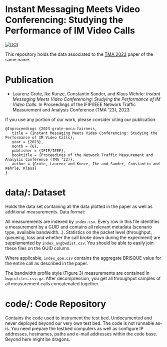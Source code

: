 # Instant Messaging Meets Video Conferencing: Studying the Performance of IM Video Calls
[![DOI](https://zenodo.org/badge/DOI/10.5281/zenodo.8006901.svg)](https://doi.org/10.5281/zenodo.8006901)

This repository holds the data associated to the [TMA 2023](https://tma.ifip.org/2023/accepted-papers/) paper of the same name.

# Publication

* Laurenz Grote, Ike Kunze, Constantin Sander, and Klaus Wehrle: *Instant Messaging Meets Video Conferencing: Studying the Performance of IM Video Calls*. In Proceedings of the IFIP/IEEE Network Traffic Measurement and Analysis Conference (TMA '23), 2023.

If you use any portion of our work, please consider citing our publication.

```
@Inproceedings {2023-grote-mvca-fairness,
   title = {Instant Messaging Meets Video Conferencing: Studying the Performance of IM Video Calls},
   year = {2023},
   month = {6},
   publisher = {IFIP/IEEE},
   booktitle = {Proceedings of the Network Traffic Measurement and Analysis Conference (TMA '23)},
   author = {Grote, Laurenz and Kunze, Ike and Sander, Constantin and Wehrle, Klaus}
}
```

# data/: Dataset

Holds the data set containing all the data plotted in the paper as well as additional measurements.
Data format:

All measurements are indexed by `index.csv`.
Every row in this file identifies a measurement by a GUID and contains all relevant metadata (scenario type, available bandwidth...).
Statistics on the packet level (throughput, queueing, loss and whether the call broke down during the experiment) are supplemented by `index_avgbwdist.csv`.
You should be able to easily join these files on the GUID column.

Where applicable, `index_qoe.csv` contains the aggregate BRISQUE value for the entire call as described in the paper.

The bandwidth profile style (Figure 3) measurements are contained in `bwprofiles.csv.gz`.
After decompression, you get all throughput samples of all measurement calls concatenated together.

# code/: Code Repository

Contains the code used to instrument the test bed.
Undocumented and never deployed beyond our very own test bed.
The code is not runnable as-is.
You need prepare the testbed computers as well as configure IP addresses, hostnames, paths and e-mail addresses within the code base.
Beyond here might be dragons.
